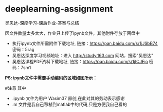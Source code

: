 # deeplearning-assignment

吴恩达-深度学习-课后作业-答案与总结

因文件数量太多太大，作业只上传了ipynb文件，其他附件存放于网盘中
- 执行ipynb文件所需附件下载地址, 链接：https://pan.baidu.com/s/1jJSbB74 密码：5rag
- 吴恩达深度学习视频地址：进入 http://study.163.com 网站，搜索"吴恩达"
- 吴恩达课程PDF资料下载地址, 链接：https://pan.baidu.com/s/1jICJFjo 密码：7sm1

**PS: ipynb文件中需要手动编码的区域如图所示：**

#注意
其中 
- .ipynb 文件为用户 Wasim37 原创,在此对其的劳动表示感谢
- .m 文件是我自己移植到matlab中的代码,只是方便我自己看的
